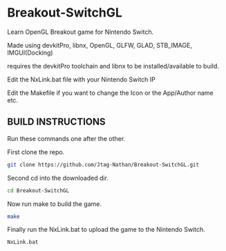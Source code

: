 # Breakout-SwitchGL

Learn OpenGL Breakout game for Nintendo Switch.

Made using devkitPro, libnx, OpenGL, GLFW, GLAD, STB_IMAGE, IMGUI(Docking)

requires the devkitPro toolchain and libnx to be installed/available to build.

Edit the NxLink.bat file with your Nintendo Switch IP

Edit the Makefile if you want to change the Icon or the App/Author name etc.

## BUILD INSTRUCTIONS

Run these commands one after the other.

First clone the repo.

```bash
git clone https://github.com/Jtag-Nathan/Breakout-SwitchGL.git
```

Second cd into the downloaded dir.

```bash
cd Breakout-SwitchGL
```

Now run make to build the game.

```bash
make
```

Finally run the NxLink.bat to upload the game to the Nintendo Switch.

```bash
NxLink.bat
```

